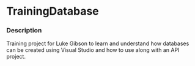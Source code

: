 # TrainingDatabase

### Description

Training project for Luke Gibson to learn and understand how databases can be created using Visual Studio and how to use along with an API project.